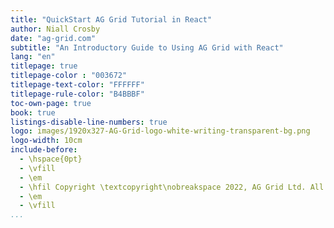 ```yaml
---
title: "QuickStart AG Grid Tutorial in React"
author: Niall Crosby
date: "ag-grid.com"
subtitle: "An Introductory Guide to Using AG Grid with React"
lang: "en"
titlepage: true
titlepage-color : "003672"
titlepage-text-color: "FFFFFF"
titlepage-rule-color: "B4BBBF"
toc-own-page: true
book: true
listings-disable-line-numbers: true
logo: images/1920x327-AG-Grid-logo-white-writing-transparent-bg.png
logo-width: 10cm
include-before:
  - \hspace{0pt}
  - \vfill
  - \em
  - \hfil Copyright \textcopyright\nobreakspace 2022, AG Grid Ltd. All rights reserved. \hfil
  - \em
  - \vfill
...
```

